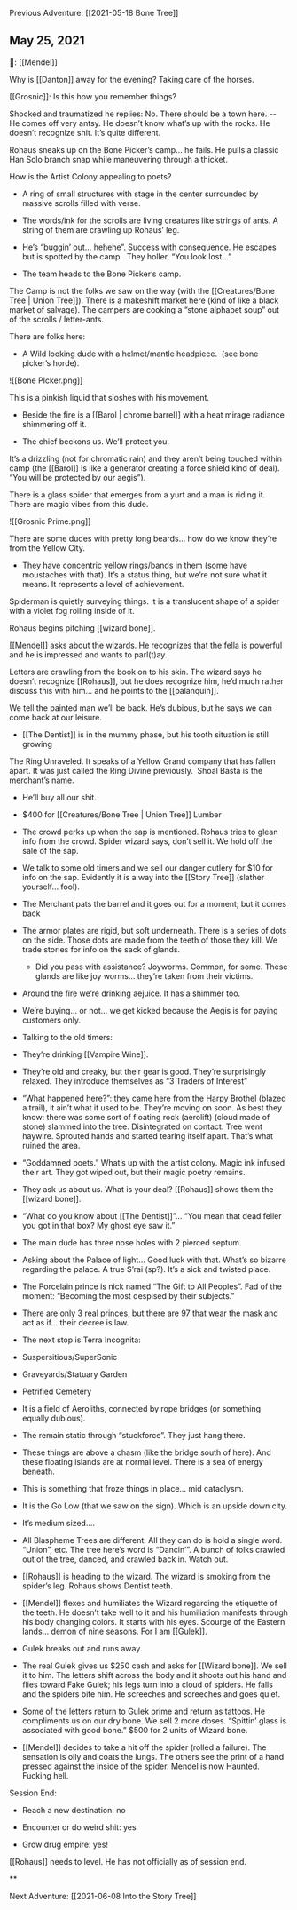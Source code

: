 Previous Adventure: [[2021-05-18 Bone Tree]]

## May 25, 2021

🐐: [[Mendel]]

Why is [[Danton]] away for the evening? Taking care of the horses.

[[Grosnic]]: Is this how you remember things?

Shocked and traumatized he replies: No. There should be a town here. -- He comes off very antsy. He doesn’t know what’s up with the rocks. He doesn’t recognize shit. It’s quite different.  

Rohaus sneaks up on the Bone Picker’s camp… he fails. He pulls a classic Han Solo branch snap while maneuvering through a thicket. 

How is the Artist Colony appealing to poets?

* A ring of small structures with stage in the center surrounded by massive scrolls filled with verse. 
    
* The words/ink for the scrolls are living creatures like strings of ants. A string of them are crawling up Rohaus’ leg.
    
* He’s “buggin’ out… hehehe”. Success with consequence. He escapes but is spotted by the camp.  They holler, “You look lost…”
    
* The team heads to the Bone Picker’s camp.

The Camp is not the folks we saw on the way (with the [[Creatures/Bone Tree | Union Tree]]). There is a makeshift market here (kind of like a black market of salvage). The campers are cooking a “stone alphabet soup” out of the scrolls / letter-ants. 

There are folks here:

* A Wild looking dude with a helmet/mantle headpiece.  (see bone picker’s horde).
    
![[Bone PIcker.png]]

This is a pinkish liquid that sloshes with his movement. 

* Beside the fire is a [[Barol | chrome barrel]] with a heat mirage radiance shimmering off it.
    
* The chief beckons us. We’ll protect you.
    

  

It’s a drizzling (not for chromatic rain) and they aren’t being touched within camp (the [[Barol]] is like a generator creating a force shield kind of deal). “You will be protected by our aegis”). 

  

There is a glass spider that emerges from a yurt and a man is riding it. There are magic vibes from this dude.

![[Grosnic Prime.png]]
  

There are some dudes with pretty long beards… how do we know they’re from the Yellow City.

* They have concentric yellow rings/bands in them (some have moustaches with that). It’s a status thing, but we’re not sure what it means. It represents a level of achievement. 
    

  

Spiderman is quietly surveying things. It is a translucent shape of a spider with a violet fog roiling inside of it. 

  

Rohaus begins pitching [[wizard bone]]. 

  

[[Mendel]] asks about the wizards. He recognizes that the fella is powerful and he is impressed and wants to parl(t)ay.

  

Letters are crawling from the book on to his skin. The wizard says he doesn’t recognize [[Rohaus]], but he does recognize him, he’d much rather discuss this with him… and he points to the [[palanquin]].

  

We tell the painted man we’ll be back. He’s dubious, but he says we can come back at our leisure. 

  

* [[The Dentist]] is in the mummy phase, but his tooth situation is still growing
    

  

The Ring Unraveled. It speaks of a Yellow Grand company that has fallen apart. It was just called the Ring Divine previously.  Shoal Basta is the merchant’s name.

* He’ll buy all our shit.
* $400 for [[Creatures/Bone Tree | Union Tree]] Lumber
* The crowd perks up when the sap is mentioned. Rohaus tries to glean info from the crowd. Spider wizard says, don’t sell it. We hold off the sale of the sap.  
* We talk to some old timers and we sell our danger cutlery for $10 for info on the sap. Evidently it is a way into the [[Story Tree]] (slather yourself… fool).     
* The Merchant pats the barrel and it goes out for a moment; but it comes back
* The armor plates are rigid, but soft underneath. There is a series of dots on the side. Those dots are made from the teeth of those they kill. We trade stories for info on the sack of glands.
	- Did you pass with assistance? Joyworms. Common, for some. These glands are like joy worms… they’re taken from their victims. 
* Around the fire we’re drinking aejuice. It has a shimmer too. 
* We’re buying… or not… we get kicked because the Aegis is for paying customers only.
* Talking to the old timers:
* They’re drinking [[Vampire Wine]]. 
* They’re old and creaky, but their gear is good. They’re surprisingly relaxed. They introduce themselves as “3 Traders of Interest”
* “What happened here?”: they came here from the Harpy Brothel (blazed a trail), it ain’t what it used to be. They’re moving on soon. As best they know: there was some sort of floating rock (aerolift) (cloud made of stone) slammed into the tree. Disintegrated on contact. Tree went haywire. Sprouted hands and started tearing itself apart. That’s what ruined the area.
* “Goddamned poets.” What’s up with the artist colony. Magic ink infused their art. They got wiped out, but their magic poetry remains. 
* They ask us about us. What is your deal? [[Rohaus]] shows them the [[wizard bone]]. 
* “What do you know about [[The Dentist]]”... “You mean that dead feller you got in that box? My ghost eye saw it.” 
* The main dude has three nose holes with 2 pierced septum.
    
* Asking about the Palace of light… Good luck with that. What’s so bizarre regarding the palace. A true S’rai (sp?). It’s a sick and twisted place. 
    

* The Porcelain prince is nick named “The Gift to All Peoples”. Fad of the moment: “Becoming the most despised by their subjects.”
    
* There are only 3 real princes, but there are 97 that wear the mask and act as if… their decree is law. 
    

* The next stop is Terra Incognita:
    

* Suspersitious/SuperSonic
    
* Graveyards/Statuary Garden
    
* Petrified Cemetery
    
* It is a field of Aeroliths, connected by rope bridges (or something equally dubious).
    
* The remain static through “stuckforce”. They just hang there.
    
* These things are above a chasm (like the bridge south of here). And these floating islands are at normal level. There is a sea of energy beneath. 
    
* This is something that froze things in place… mid cataclysm. 
    
* It is the Go Low (that we saw on the sign). Which is an upside down city.
    
* It’s medium sized…. 
    

* All Blaspheme Trees are different. All they can do is hold a single word. “Union”, etc. The tree here’s word is “Dancin’”. A bunch of folks crawled out of the tree, danced, and crawled back in. Watch out. 
    
* [[Rohaus]] is heading to the wizard. The wizard is smoking from the spider’s leg. Rohaus shows Dentist teeth. 
    
* [[Mendel]] flexes and humiliates the Wizard regarding the etiquette of the teeth. He doesn’t take well to it and his humiliation manifests through his body changing colors. It starts with his eyes. Scourge of the Eastern lands… demon of nine seasons. For I am [[Gulek]].
    
* Gulek breaks out and runs away.
    
* The real Gulek gives us $250 cash and asks for [[Wizard bone]]. We sell it to him. The letters shift across the body and it shoots out his hand and flies toward Fake Gulek; his legs turn into a cloud of spiders. He falls and the spiders bite him. He screeches and screeches and goes quiet.
    
* Some of the letters return to Gulek prime and return as tattoos. He compliments us on our dry bone. We sell 2 more doses. “Spittin’ glass is associated with good bone.” $500 for 2 units of Wizard bone. 
    
* [[Mendel]] decides to take a hit off the spider (rolled a failure). The sensation is oily and coats the lungs. The others see the print of a hand pressed against the inside of the spider. Mendel is now Haunted. Fucking hell.
    

  

Session End:

* Reach a new destination: no
    
* Encounter or do weird shit: yes
    
* Grow drug empire: yes!
    

  

[[Rohaus]] needs to level. He has not officially as of session end.

**

Next Adventure: [[2021-06-08 Into the Story Tree]]